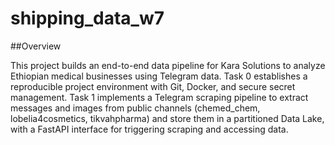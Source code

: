 # shipping_data_w7

##Overview

This project builds an end-to-end data pipeline for Kara Solutions to analyze Ethiopian medical businesses using Telegram data. Task 0 establishes a reproducible project environment with Git, Docker, and secure secret management. Task 1 implements a Telegram scraping pipeline to extract messages and images from public channels (chemed_chem, lobelia4cosmetics, tikvahpharma) and store them in a partitioned Data Lake, with a FastAPI interface for triggering scraping and accessing data.
